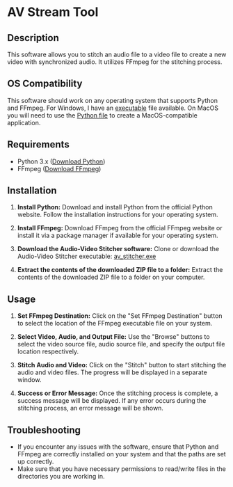 # AV Stream Tool

## Description
This software allows you to stitch an audio file to a video file to create a new video with synchronized audio. It utilizes FFmpeg for the stitching process.

## OS Compatibility
This software should work on any operating system that supports Python and FFmpeg. For Windows, I have an [executable](https://github.com/AlexanderCuenin/Audio-Video-Stitcher/blob/616ca568195dc627c90acc7652e72cc9ac2dbb15/av_stitcher.pyw) file available. On MacOS you will need to use the [Python file](https://github.com/AlexanderCuenin/Audio-Video-Stitcher/blob/ae10ae0bee02a422971f3a9ef8ed96d3d81feee6/av_stitcher.pyw) to create a MacOS-compatible application.

## Requirements
- Python 3.x ([Download Python](https://www.python.org/downloads/))
- FFmpeg ([Download FFmpeg](https://ffmpeg.org/download.html))

## Installation
1. **Install Python:** Download and install Python from the official Python website. Follow the installation instructions for your operating system.

2. **Install FFmpeg:** Download FFmpeg from the official FFmpeg website or install it via a package manager if available for your operating system.

3. **Download the Audio-Video Stitcher software:** Clone or download the Audio-Video Stitcher executable: [av_stitcher.exe](https://github.com/AlexanderCuenin/Audio-Video-Stitcher/blob/f6758524393298b64bed949b452cd96f16663a1c/av_stitcher.exe)

4. **Extract the contents of the downloaded ZIP file to a folder:** Extract the contents of the downloaded ZIP file to a folder on your computer.

## Usage
1. **Set FFmpeg Destination:** Click on the "Set FFmpeg Destination" button to select the location of the FFmpeg executable file on your system.

2. **Select Video, Audio, and Output File:** Use the "Browse" buttons to select the video source file, audio source file, and specify the output file location respectively.

3. **Stitch Audio and Video:** Click on the "Stitch" button to start stitching the audio and video files. The progress will be displayed in a separate window.

4. **Success or Error Message:** Once the stitching process is complete, a success message will be displayed. If any error occurs during the stitching process, an error message will be shown.

## Troubleshooting
- If you encounter any issues with the software, ensure that Python and FFmpeg are correctly installed on your system and that the paths are set up correctly.
- Make sure that you have necessary permissions to read/write files in the directories you are working in.
